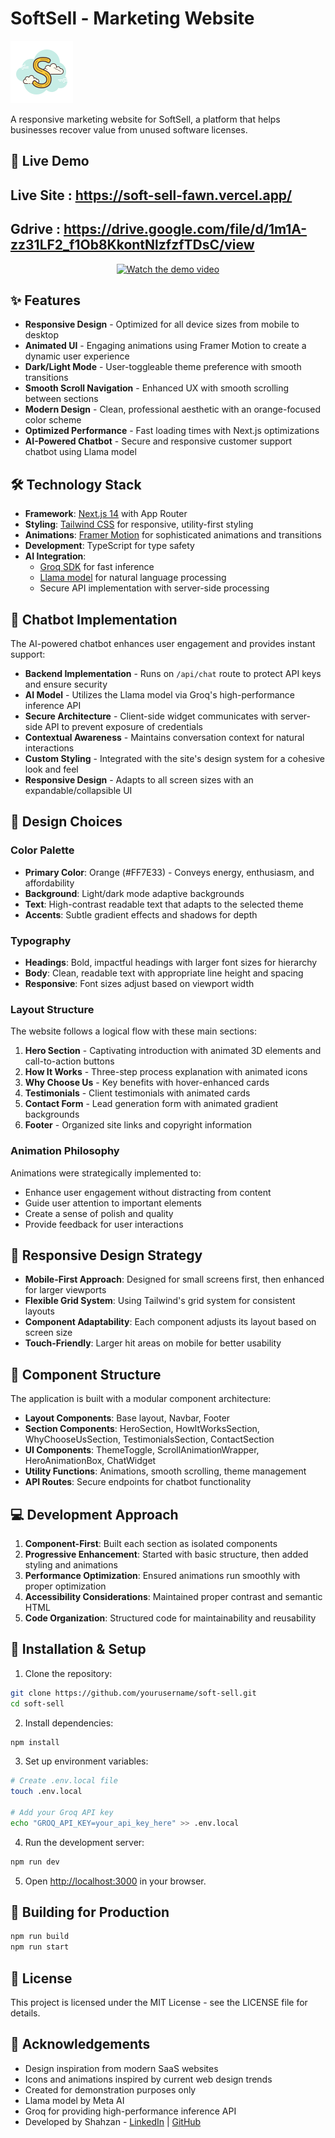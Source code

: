 # SoftSell - Marketing Website

![SoftSell Logo](public/favicon.png)

A responsive marketing website for SoftSell, a platform that helps businesses recover value from unused software licenses.

## 🚀 Live Demo
## Live Site : https://soft-sell-fawn.vercel.app/
   ## Gdrive : https://drive.google.com/file/d/1m1A-zz31LF2_f1Ob8KkontNlzfzfTDsC/view
<div align="center">
    


  <a href="https://youtu.be/gWDoxEnFSzI" target="_blank">
    <img src="https://img.youtube.com/vi/gWDoxEnFSzI/hqdefault.jpg" alt="Watch the demo video" width="640" height="360" />
  </a>
</div>

## ✨ Features

- **Responsive Design** - Optimized for all device sizes from mobile to desktop
- **Animated UI** - Engaging animations using Framer Motion to create a dynamic user experience
- **Dark/Light Mode** - User-toggleable theme preference with smooth transitions
- **Smooth Scroll Navigation** - Enhanced UX with smooth scrolling between sections
- **Modern Design** - Clean, professional aesthetic with an orange-focused color scheme
- **Optimized Performance** - Fast loading times with Next.js optimizations
- **AI-Powered Chatbot** - Secure and responsive customer support chatbot using Llama model

## 🛠️ Technology Stack

- **Framework**: [Next.js 14](https://nextjs.org/) with App Router
- **Styling**: [Tailwind CSS](https://tailwindcss.com/) for responsive, utility-first styling
- **Animations**: [Framer Motion](https://www.framer.com/motion/) for sophisticated animations and transitions
- **Development**: TypeScript for type safety
- **AI Integration**:
  - [Groq SDK](https://groq.com) for fast inference
  - [Llama model](https://ai.meta.com/llama/) for natural language processing
  - Secure API implementation with server-side processing

## 🤖 Chatbot Implementation

The AI-powered chatbot enhances user engagement and provides instant support:

- **Backend Implementation** - Runs on `/api/chat` route to protect API keys and ensure security
- **AI Model** - Utilizes the Llama model via Groq's high-performance inference API
- **Secure Architecture** - Client-side widget communicates with server-side API to prevent exposure of credentials
- **Contextual Awareness** - Maintains conversation context for natural interactions
- **Custom Styling** - Integrated with the site's design system for a cohesive look and feel
- **Responsive Design** - Adapts to all screen sizes with an expandable/collapsible UI
## 🎨 Design Choices

### Color Palette

- **Primary Color**: Orange (#FF7E33) - Conveys energy, enthusiasm, and affordability
- **Background**: Light/dark mode adaptive backgrounds
- **Text**: High-contrast readable text that adapts to the selected theme
- **Accents**: Subtle gradient effects and shadows for depth

### Typography

- **Headings**: Bold, impactful headings with larger font sizes for hierarchy
- **Body**: Clean, readable text with appropriate line height and spacing
- **Responsive**: Font sizes adjust based on viewport width

### Layout Structure

The website follows a logical flow with these main sections:

1. **Hero Section** - Captivating introduction with animated 3D elements and call-to-action buttons
2. **How It Works** - Three-step process explanation with animated icons
3. **Why Choose Us** - Key benefits with hover-enhanced cards
4. **Testimonials** - Client testimonials with animated cards
5. **Contact Form** - Lead generation form with animated gradient backgrounds
6. **Footer** - Organized site links and copyright information

### Animation Philosophy

Animations were strategically implemented to:

- Enhance user engagement without distracting from content
- Guide user attention to important elements
- Create a sense of polish and quality
- Provide feedback for user interactions



## 📱 Responsive Design Strategy

- **Mobile-First Approach**: Designed for small screens first, then enhanced for larger viewports
- **Flexible Grid System**: Using Tailwind's grid system for consistent layouts
- **Component Adaptability**: Each component adjusts its layout based on screen size
- **Touch-Friendly**: Larger hit areas on mobile for better usability

## 🧩 Component Structure

The application is built with a modular component architecture:

- **Layout Components**: Base layout, Navbar, Footer
- **Section Components**: HeroSection, HowItWorksSection, WhyChooseUsSection, TestimonialsSection, ContactSection
- **UI Components**: ThemeToggle, ScrollAnimationWrapper, HeroAnimationBox, ChatWidget
- **Utility Functions**: Animations, smooth scrolling, theme management
- **API Routes**: Secure endpoints for chatbot functionality

## 💻 Development Approach

1. **Component-First**: Built each section as isolated components
2. **Progressive Enhancement**: Started with basic structure, then added styling and animations
3. **Performance Optimization**: Ensured animations run smoothly with proper optimization
4. **Accessibility Considerations**: Maintained proper contrast and semantic HTML
5. **Code Organization**: Structured code for maintainability and reusability

## 🔧 Installation & Setup

1. Clone the repository:

```bash
git clone https://github.com/yourusername/soft-sell.git
cd soft-sell
```

2. Install dependencies:

```bash
npm install
```

3. Set up environment variables:

```bash
# Create .env.local file
touch .env.local

# Add your Groq API key
echo "GROQ_API_KEY=your_api_key_here" >> .env.local
```

4. Run the development server:

```bash
npm run dev
```

5. Open [http://localhost:3000](http://localhost:3000) in your browser.

## 🚀 Building for Production

```bash
npm run build
npm run start
```

## 📝 License

This project is licensed under the MIT License - see the LICENSE file for details.

## 👏 Acknowledgements

- Design inspiration from modern SaaS websites
- Icons and animations inspired by current web design trends
- Created for demonstration purposes only
- Llama model by Meta AI
- Groq for providing high-performance inference API
- Developed by Shahzan - [LinkedIn](https://www.linkedin.com/in/mohd-shahzan1/) | [GitHub](https://github.com/shahzan01)
